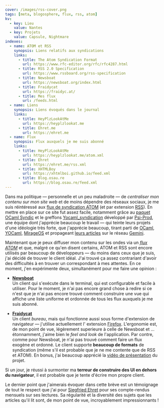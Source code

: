 ```yaml
---
cover: /images/rss-cover.png
tags: [meta, blogosphere, flux, rss, atom]
kv:
  - key: Lieu
    value: Nantes
  - key: Projets
    value: Capsule, Nightmare
indexes:
  - name: ATOM et RSS
    synopsis: Liens relatifs aux syndications
    links:
      - title: The Atom Syndication Format
        url: https://www.rfc-editor.org/rfc/rfc4287.html
      - title: RSS 2.0 Specification
        url: https://www.rssboard.org/rss-specification
      - title: Newsboat
        url: https://newsboat.org/index.html
      - title: Fraidycat
        url: https://fraidyc.at/
      - title: Mes flux
        url: /feeds.html
  - name: Liens
    synopsis: Liens évoqués dans le journal
    links:
      - title: HeyPlzLookAtMe
        url: https://heyplzlookat.me
      - title: Ehret.me
        url: https://ehret.me
  - name: Flux
    synopsis: Flux auxquels je me suis abonné
    links:
      - title: HeyPlzLookAtMe
        url: https://heyplzlookat.me/atom.xml
      - title: Ehret
        url: https://ehret.me/rss.xml
      - title: XHTMLBoy
        url: https://xhtmlboi.github.io/feed.xml
      - title: Blog.osau.re
        url: https://blog.osau.re/feed.xml
---
```


Dans ma politique — personnelle et un peu maladroite — de _centraliser
mon contenu sur mon site web_ et de moins dépendre des réseaux
sociaux, je me suis réintéressé aux [flux de syndication
ATOM](https://en.wikipedia.org/wiki/Atom_(web_standard)) (et par
extension [RSS](https://en.wikipedia.org/wiki/RSS)). En mettre en
place sur ce site fut assez facile, notamment grâce au [paquet OCaml
Syndic](https://ocaml.org/p/syndic/latest) et le greffons
[Yocaml_syndication](https://github.com/xhtmlboi/yocaml/tree/main/lib/yocaml_syndication)
développé par [Psi-Prod](https://github.com/Psi-Prod), une équipe dont
j'apprécie beaucoup le travail — qui teinte leurs projets d'une
idéologie très forte, que j'apprécie beaucoup, tirant parti de
[OCaml](https://ocaml.org), [YOCaml](https://github.com/xhtmlboi/),
[MirageOS](https://mirage.io/) et propageant [leurs
articles](https://www.heyplzlookat.me/) sur le réseau
[Gemini](https://en.wikipedia.org/wiki/Gemini_(protocol)).

Maintenant que je peux diffuser mon contenu sur les ondes via un
[_flux ATOM_](https://xvw.lol/atom.xml) et que, malgré ce qu'en disent
certains, ATOM et RSS sont encore utilisés par beaucoup de
développeurs — du moins dans ceux que je suis, j'ai décidé de trouver
le client idéal. J'ai trouvé ça assez contrariant d'avoir des
difficultés à en trouver un correspondant à mes attentes. En ce
moment, j'en expérimente deux, simultanément pour me faire une opinion
:

- [**Newsboat**](https://newsboat.org/index.html)  
  Un client qui s'exécute dans le terminal, qui est configurable et
  facile à utiliser. Pour le moment, je n'ai pas encore grand chose à
  redire si ce n'est que je n'ai pas encore trouvé comment construire
  une vue qui affiche une liste uniforme et ordonnée de tous les flux
  auxquels je me suis abonné.
  
- [**Fraidycat**](https://fraidyc.at/)  
  Un client _bureau_, mais qui fonctionne aussi sous forme d'extension
  de navigateur — j'utilise actuellement l' extension
  [Firefox](https://www.mozilla.org/en-US/firefox/). L'ergonomie est,
  de mon point de vue, légèrement superieure à celle de Newsboat et
  ... étonnamment, j'aime bien le _feel and look_ de
  l'application. Par contre, comme pour Newsboat, je n'ai pas trouvé
  comment faire un flux exogène et ordonné. Le client supporte
  **beaucoup de formats** de syndication (même s'il est probable que
  je ne me contente que de RSS et ATOM). En bonus, j'ai beaucoup
  apprécié la [vidéo de
  présentation](https://youtu.be/zgA4GzRsldI?feature=shared) du
  projet.

Si un jour, je réussi à surmonter ma **terreur de construire des UI en
dehors du navigateur**, il est probable que je tente d'écrire mon
propre client.

Le dernier point que j'aimerais évoquer dans cette brève est un
témoignage de tout le respect que j'ai pour [Siegfried
Ehret](https://ehret.me/) pour ses compte-rendus mensuels sur ses
lectures. Sa régularité et la diversité des sujets que les articles
qu'il lit sont, de mon point de vue, incroyablement impressionnants !
